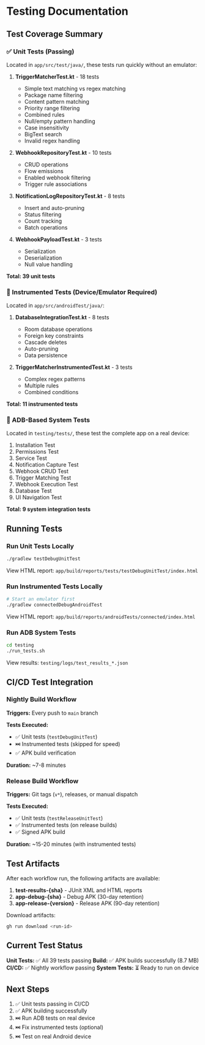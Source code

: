 # Testing Documentation

## Test Coverage Summary

### ✅ Unit Tests (Passing)

Located in `app/src/test/java/`, these tests run quickly without an emulator:

1. **TriggerMatcherTest.kt** - 18 tests
   - Simple text matching vs regex matching
   - Package name filtering
   - Content pattern matching
   - Priority range filtering
   - Combined rules
   - Null/empty pattern handling
   - Case insensitivity
   - BigText search
   - Invalid regex handling

2. **WebhookRepositoryTest.kt** - 10 tests
   - CRUD operations
   - Flow emissions
   - Enabled webhook filtering
   - Trigger rule associations

3. **NotificationLogRepositoryTest.kt** - 8 tests
   - Insert and auto-pruning
   - Status filtering
   - Count tracking
   - Batch operations

4. **WebhookPayloadTest.kt** - 3 tests
   - Serialization
   - Deserialization
   - Null value handling

**Total: 39 unit tests**

### 🧪 Instrumented Tests (Device/Emulator Required)

Located in `app/src/androidTest/java/`:

1. **DatabaseIntegrationTest.kt** - 8 tests
   - Room database operations
   - Foreign key constraints
   - Cascade deletes
   - Auto-pruning
   - Data persistence

2. **TriggerMatcherInstrumentedTest.kt** - 3 tests
   - Complex regex patterns
   - Multiple rules
   - Combined conditions

**Total: 11 instrumented tests**

### 🤖 ADB-Based System Tests

Located in `testing/tests/`, these test the complete app on a real device:

1. Installation Test
2. Permissions Test
3. Service Test
4. Notification Capture Test
5. Webhook CRUD Test
6. Trigger Matching Test
7. Webhook Execution Test
8. Database Test
9. UI Navigation Test

**Total: 9 system integration tests**

## Running Tests

### Run Unit Tests Locally

```bash
./gradlew testDebugUnitTest
```

View HTML report: `app/build/reports/tests/testDebugUnitTest/index.html`

### Run Instrumented Tests Locally

```bash
# Start an emulator first
./gradlew connectedDebugAndroidTest
```

View HTML report: `app/build/reports/androidTests/connected/index.html`

### Run ADB System Tests

```bash
cd testing
./run_tests.sh
```

View results: `testing/logs/test_results_*.json`

## CI/CD Test Integration

### Nightly Build Workflow

**Triggers:** Every push to `main` branch

**Tests Executed:**
- ✅ Unit tests (`testDebugUnitTest`)
- ⏭️ Instrumented tests (skipped for speed)
- ✅ APK build verification

**Duration:** ~7-8 minutes

### Release Build Workflow

**Triggers:** Git tags (`v*`), releases, or manual dispatch

**Tests Executed:**
- ✅ Unit tests (`testReleaseUnitTest`)
- ✅ Instrumented tests (on release builds)
- ✅ Signed APK build

**Duration:** ~15-20 minutes (with instrumented tests)

## Test Artifacts

After each workflow run, the following artifacts are available:

1. **test-results-{sha}** - JUnit XML and HTML reports
2. **app-debug-{sha}** - Debug APK (30-day retention)
3. **app-release-{version}** - Release APK (90-day retention)

Download artifacts:
```bash
gh run download <run-id>
```

## Current Test Status

**Unit Tests:** ✅ All 39 tests passing
**Build:** ✅ APK builds successfully (8.7 MB)
**CI/CD:** ✅ Nightly workflow passing
**System Tests:** ⏳ Ready to run on device

## Next Steps

1. ✅ Unit tests passing in CI/CD
2. ✅ APK building successfully
3. ⏭️ Run ADB tests on real device
4. ⏭️ Fix instrumented tests (optional)
5. ⏭️ Test on real Android device

